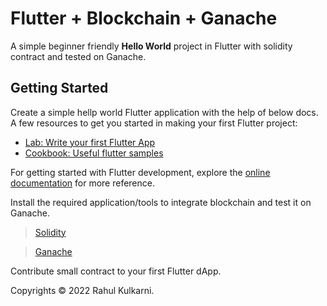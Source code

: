 # Flutter + Blockchain + Ganache

A simple beginner friendly **Hello World** project in Flutter with solidity contract and tested on Ganache. 

## Getting Started

Create a simple hellp world Flutter application with the help of below docs. A few resources to get you started in making your first Flutter project:

- [Lab: Write your first Flutter App](https://docs.flutter.dev/get-started/codelab)
- [Cookbook: Useful flutter samples](https://docs.flutter.dev/cookbook)

For getting started with Flutter development, explore the [online documentation](https://docs.flutter.dev/) for more reference.

Install the required application/tools to integrate blockchain and test it on Ganache.
> [Solidity](https://docs.soliditylang.org/en/v0.8.16/installing-solidity.html)

> [Ganache](https://trufflesuite.com/ganache/)

Contribute small contract to your first Flutter dApp.

Copyrights © 2022 Rahul Kulkarni.